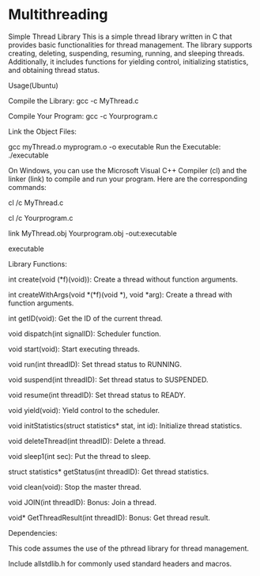 # Multithreading

Simple Thread Library
This is a simple thread library written in C that provides basic functionalities for thread management. 
The library supports creating, deleting, suspending, resuming, running, and sleeping threads. Additionally, it includes functions for yielding control, initializing statistics, and obtaining thread status.

Usage(Ubuntu)

Compile the Library:
gcc -c MyThread.c

Compile Your Program:
gcc -c Yourprogram.c

Link the Object Files:

gcc myThread.o myprogram.o -o executable
Run the Executable:
./executable

On Windows, you can use the Microsoft Visual C++ Compiler (cl) and the linker (link) to compile and run your program.
Here are the corresponding commands:

cl /c MyThread.c

cl /c Yourprogram.c

link MyThread.obj Yourprogram.obj -out:executable

executable

Library Functions:

int create(void (*f)(void)): Create a thread without function arguments.

int createWithArgs(void *(*f)(void *), void *arg): Create a thread with function arguments.

int getID(void): Get the ID of the current thread.

void dispatch(int signalID): Scheduler function.

void start(void): Start executing threads.

void run(int threadID): Set thread status to RUNNING.

void suspend(int threadID): Set thread status to SUSPENDED.

void resume(int threadID): Set thread status to READY.

void yield(void): Yield control to the scheduler.

void initStatistics(struct statistics* stat, int id): Initialize thread statistics.

void deleteThread(int threadID): Delete a thread.

void sleep1(int sec): Put the thread to sleep.

struct statistics* getStatus(int threadID): Get thread statistics.

void clean(void): Stop the master thread.

void JOIN(int threadID): Bonus: Join a thread.

void* GetThreadResult(int threadID): Bonus: Get thread result.

Dependencies:

This code assumes the use of the pthread library for thread management.

Include allstdlib.h for commonly used standard headers and macros.
